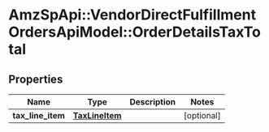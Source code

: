 # AmzSpApi::VendorDirectFulfillmentOrdersApiModel::OrderDetailsTaxTotal

## Properties
Name | Type | Description | Notes
------------ | ------------- | ------------- | -------------
**tax_line_item** | [**TaxLineItem**](TaxLineItem.md) |  | [optional] 

